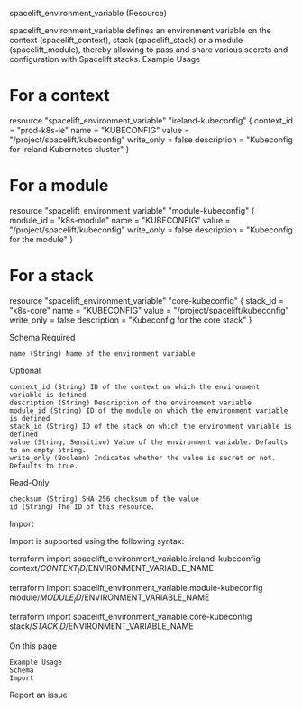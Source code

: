 
spacelift_environment_variable (Resource)

spacelift_environment_variable defines an environment variable on the context (spacelift_context), stack (spacelift_stack) or a module (spacelift_module), thereby allowing to pass and share various secrets and configuration with Spacelift stacks.
Example Usage

# For a context
resource "spacelift_environment_variable" "ireland-kubeconfig" {
  context_id  = "prod-k8s-ie"
  name        = "KUBECONFIG"
  value       = "/project/spacelift/kubeconfig"
  write_only  = false
  description = "Kubeconfig for Ireland Kubernetes cluster"
}

# For a module
resource "spacelift_environment_variable" "module-kubeconfig" {
  module_id   = "k8s-module"
  name        = "KUBECONFIG"
  value       = "/project/spacelift/kubeconfig"
  write_only  = false
  description = "Kubeconfig for the module"
}

# For a stack
resource "spacelift_environment_variable" "core-kubeconfig" {
  stack_id    = "k8s-core"
  name        = "KUBECONFIG"
  value       = "/project/spacelift/kubeconfig"
  write_only  = false
  description = "Kubeconfig for the core stack"
}

Schema
Required

    name (String) Name of the environment variable

Optional

    context_id (String) ID of the context on which the environment variable is defined
    description (String) Description of the environment variable
    module_id (String) ID of the module on which the environment variable is defined
    stack_id (String) ID of the stack on which the environment variable is defined
    value (String, Sensitive) Value of the environment variable. Defaults to an empty string.
    write_only (Boolean) Indicates whether the value is secret or not. Defaults to true.

Read-Only

    checksum (String) SHA-256 checksum of the value
    id (String) The ID of this resource.

Import

Import is supported using the following syntax:

terraform import spacelift_environment_variable.ireland-kubeconfig context/$CONTEXT_ID/$ENVIRONMENT_VARIABLE_NAME

terraform import spacelift_environment_variable.module-kubeconfig module/$MODULE_ID/$ENVIRONMENT_VARIABLE_NAME

terraform import spacelift_environment_variable.core-kubeconfig stack/$STACK_ID/$ENVIRONMENT_VARIABLE_NAME

On this page

    Example Usage
    Schema
    Import

Report an issue 